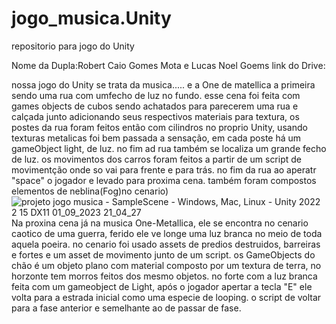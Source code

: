 # jogo_musica.Unity
repositorio para jogo do Unity

Nome da Dupla:Robert Caio Gomes Mota e Lucas Noel Goems
link do Drive:

nossa jogo do Unity se trata da musica..... e a One de matellica a primeira sendo uma rua com umfecho de luz no fundo. esse cena foi feita com games objects de cubos sendo achatados para parecerem uma rua e calçada junto adicionando seus respectivos materiais para textura, os postes da rua foram feitos então com cilindros no proprio Unity, usando texturas metalicas foi bem passada a sensação, em cada poste há um gameObject light, de luz. no fim ad rua também se localiza um grande fecho de luz. os movimentos dos carros foram feitos a partir de um script de movimentção onde so vai para frente e para trás. no fim da rua ao aperatr "space" o jogador e levado para proxima cena. também foram compostos elementos de neblina(Fog)no cenario)
![projeto jogo musica - SampleScene - Windows, Mac, Linux - Unity 2022 2 15 _DX11_ 01_09_2023 21_04_27](https://github.com/Rob3rt2/jogo_musica.Unity/assets/127865166/b9d38bbc-c505-4096-8beb-b2d8ea1461e3)
Na proxina cena já na musica One-Metallica, ele se encontra no cenario caotico de uma guerra, ferido ele ve longe uma luz branca no meio de toda aquela poeira. no cenario foi usado assets de predios destruidos, barreiras e fortes e um asset de movimento junto de um script. os GameObjects do chão é um objeto plano com material composto por um textura de terra, no horzonte tem morros feitos dos mesmo objetos. no forte com a luz branca feita com um gameobject de Light, após o jogador apertar a tecla "E" ele volta para a estrada inicial como uma especie de looping. o script de voltar para a fase anterior e semelhante ao de passar de fase.

